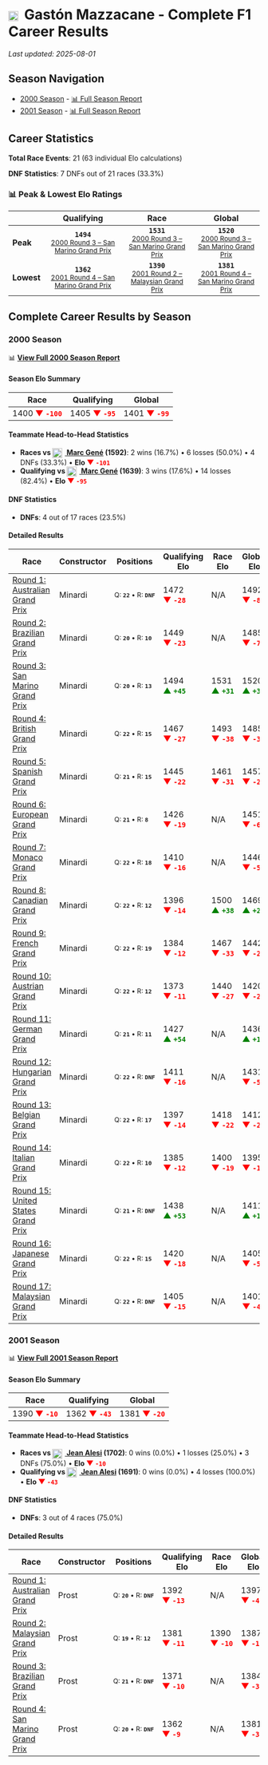 # <img src="https://upload.wikimedia.org/wikipedia/commons/1/1a/Flag_of_Argentina.svg" alt="Argentina" width="20" height="auto" style="vertical-align: middle; margin-right: 5px;" onerror="this.outerHTML='🇦🇷'; this.style.marginRight='5px';"/> Gastón Mazzacane - Complete F1 Career Results

*Last updated: 2025-08-01*

## Season Navigation

- [2000 Season](#2000-season) - [📊 Full Season Report](../seasons/2000-season-report)
- [2001 Season](#2001-season) - [📊 Full Season Report](../seasons/2001-season-report)

## Career Statistics

**Total Race Events**: 21 (63 individual Elo calculations)

**DNF Statistics**: 7 DNFs out of 21 races (33.3%)

### 📊 Peak & Lowest Elo Ratings

| &nbsp; | Qualifying | Race | Global |
|-------|------------|------|--------|
| **Peak** | <center>**`1494`**<br/><small>[2000 Round 3 – San Marino Grand Prix](../seasons/2000-season-report#round-3-san-marino-grand-prix)</small></center> | <center>**`1531`**<br/><small>[2000 Round 3 – San Marino Grand Prix](../seasons/2000-season-report#round-3-san-marino-grand-prix)</small></center> | <center>**`1520`**<br/><small>[2000 Round 3 – San Marino Grand Prix](../seasons/2000-season-report#round-3-san-marino-grand-prix)</small></center> |
| **Lowest** | <center>**`1362`**<br/><small>[2001 Round 4 – San Marino Grand Prix](../seasons/2001-season-report#round-4-san-marino-grand-prix)</small></center> | <center>**`1390`**<br/><small>[2001 Round 2 – Malaysian Grand Prix](../seasons/2001-season-report#round-2-malaysian-grand-prix)</small></center> | <center>**`1381`**<br/><small>[2001 Round 4 – San Marino Grand Prix](../seasons/2001-season-report#round-4-san-marino-grand-prix)</small></center> |


## Complete Career Results by Season

### 2000 Season

📊 **[View Full 2000 Season Report](../seasons/2000-season-report)**

#### Season Elo Summary

| Race | Qualifying | Global |
|------|------------|--------|
| 1400 **<span style="color: red;">▼&nbsp;`-100`</span>** | 1405 **<span style="color: red;">▼&nbsp;`-95`</span>** | 1401 **<span style="color: red;">▼&nbsp;`-99`</span>** |

#### Teammate Head-to-Head Statistics

- **Races vs [<img src="https://upload.wikimedia.org/wikipedia/commons/9/9a/Flag_of_Spain.svg" alt="Spain" width="20" height="auto" style="vertical-align: middle; margin-right: 5px;" onerror="this.outerHTML='🇪🇸'; this.style.marginRight='5px';"/> Marc Gené](marc-gen) (1592)**: 2 wins (16.7%) • 6 losses (50.0%) • 4 DNFs (33.3%) • **Elo <span style="color: red;">▼&nbsp;`-101`</span>**
- **Qualifying vs [<img src="https://upload.wikimedia.org/wikipedia/commons/9/9a/Flag_of_Spain.svg" alt="Spain" width="20" height="auto" style="vertical-align: middle; margin-right: 5px;" onerror="this.outerHTML='🇪🇸'; this.style.marginRight='5px';"/> Marc Gené](marc-gen) (1639)**: 3 wins (17.6%) • 14 losses (82.4%) • **Elo <span style="color: red;">▼&nbsp;`-95`</span>**

#### DNF Statistics

- **DNFs**: 4 out of 17 races (23.5%)

#### Detailed Results

| Race | Constructor | Positions | Qualifying Elo | Race Elo | Global Elo | Teammate |
|------|-------------|-----------|----------------|----------|------------|----------|
| [Round 1: Australian Grand Prix](../seasons/2000-season-report#round-1-australian-grand-prix) | Minardi | <small>Q:&nbsp;**`22`**&nbsp;•&nbsp;R:&nbsp;**`DNF`**</small> | 1472 **<span style="color: red;">▼&nbsp;`-28`</span>** | N/A | 1492 **<span style="color: red;">▼&nbsp;`-8`</span>** | [<img src="https://upload.wikimedia.org/wikipedia/commons/9/9a/Flag_of_Spain.svg" alt="Spain" width="20" height="auto" style="vertical-align: middle; margin-right: 5px;" onerror="this.outerHTML='🇪🇸'; this.style.marginRight='5px';"/> Marc Gené](marc-gen)<br/><small>Q:&nbsp;**`18`**&nbsp;•&nbsp;R:&nbsp;**`8`**</small> |
| [Round 2: Brazilian Grand Prix](../seasons/2000-season-report#round-2-brazilian-grand-prix) | Minardi | <small>Q:&nbsp;**`20`**&nbsp;•&nbsp;R:&nbsp;**`10`**</small> | 1449 **<span style="color: red;">▼&nbsp;`-23`</span>** | N/A | 1485 **<span style="color: red;">▼&nbsp;`-7`</span>** | [<img src="https://upload.wikimedia.org/wikipedia/commons/9/9a/Flag_of_Spain.svg" alt="Spain" width="20" height="auto" style="vertical-align: middle; margin-right: 5px;" onerror="this.outerHTML='🇪🇸'; this.style.marginRight='5px';"/> Marc Gené](marc-gen)<br/><small>Q:&nbsp;**`18`**&nbsp;•&nbsp;R:&nbsp;**`DNF`**</small> |
| [Round 3: San Marino Grand Prix](../seasons/2000-season-report#round-3-san-marino-grand-prix) | Minardi | <small>Q:&nbsp;**`20`**&nbsp;•&nbsp;R:&nbsp;**`13`**</small> | 1494 **<span style="color: green;">▲&nbsp;`+45`</span>** | 1531 **<span style="color: green;">▲&nbsp;`+31`</span>** | 1520 **<span style="color: green;">▲&nbsp;`+35`</span>** | [<img src="https://upload.wikimedia.org/wikipedia/commons/9/9a/Flag_of_Spain.svg" alt="Spain" width="20" height="auto" style="vertical-align: middle; margin-right: 5px;" onerror="this.outerHTML='🇪🇸'; this.style.marginRight='5px';"/> Marc Gené](marc-gen)<br/><small>Q:&nbsp;**`21`**&nbsp;•&nbsp;R:&nbsp;**`21`**</small> |
| [Round 4: British Grand Prix](../seasons/2000-season-report#round-4-british-grand-prix) | Minardi | <small>Q:&nbsp;**`22`**&nbsp;•&nbsp;R:&nbsp;**`15`**</small> | 1467 **<span style="color: red;">▼&nbsp;`-27`</span>** | 1493 **<span style="color: red;">▼&nbsp;`-38`</span>** | 1485 **<span style="color: red;">▼&nbsp;`-35`</span>** | [<img src="https://upload.wikimedia.org/wikipedia/commons/9/9a/Flag_of_Spain.svg" alt="Spain" width="20" height="auto" style="vertical-align: middle; margin-right: 5px;" onerror="this.outerHTML='🇪🇸'; this.style.marginRight='5px';"/> Marc Gené](marc-gen)<br/><small>Q:&nbsp;**`21`**&nbsp;•&nbsp;R:&nbsp;**`14`**</small> |
| [Round 5: Spanish Grand Prix](../seasons/2000-season-report#round-5-spanish-grand-prix) | Minardi | <small>Q:&nbsp;**`21`**&nbsp;•&nbsp;R:&nbsp;**`15`**</small> | 1445 **<span style="color: red;">▼&nbsp;`-22`</span>** | 1461 **<span style="color: red;">▼&nbsp;`-31`</span>** | 1457 **<span style="color: red;">▼&nbsp;`-28`</span>** | [<img src="https://upload.wikimedia.org/wikipedia/commons/9/9a/Flag_of_Spain.svg" alt="Spain" width="20" height="auto" style="vertical-align: middle; margin-right: 5px;" onerror="this.outerHTML='🇪🇸'; this.style.marginRight='5px';"/> Marc Gené](marc-gen)<br/><small>Q:&nbsp;**`20`**&nbsp;•&nbsp;R:&nbsp;**`14`**</small> |
| [Round 6: European Grand Prix](../seasons/2000-season-report#round-6-european-grand-prix) | Minardi | <small>Q:&nbsp;**`21`**&nbsp;•&nbsp;R:&nbsp;**`8`**</small> | 1426 **<span style="color: red;">▼&nbsp;`-19`</span>** | N/A | 1451 **<span style="color: red;">▼&nbsp;`-6`</span>** | [<img src="https://upload.wikimedia.org/wikipedia/commons/9/9a/Flag_of_Spain.svg" alt="Spain" width="20" height="auto" style="vertical-align: middle; margin-right: 5px;" onerror="this.outerHTML='🇪🇸'; this.style.marginRight='5px';"/> Marc Gené](marc-gen)<br/><small>Q:&nbsp;**`20`**&nbsp;•&nbsp;R:&nbsp;**`DNF`**</small> |
| [Round 7: Monaco Grand Prix](../seasons/2000-season-report#round-7-monaco-grand-prix) | Minardi | <small>Q:&nbsp;**`22`**&nbsp;•&nbsp;R:&nbsp;**`18`**</small> | 1410 **<span style="color: red;">▼&nbsp;`-16`</span>** | N/A | 1446 **<span style="color: red;">▼&nbsp;`-5`</span>** | [<img src="https://upload.wikimedia.org/wikipedia/commons/9/9a/Flag_of_Spain.svg" alt="Spain" width="20" height="auto" style="vertical-align: middle; margin-right: 5px;" onerror="this.outerHTML='🇪🇸'; this.style.marginRight='5px';"/> Marc Gené](marc-gen)<br/><small>Q:&nbsp;**`21`**&nbsp;•&nbsp;R:&nbsp;**`DNF`**</small> |
| [Round 8: Canadian Grand Prix](../seasons/2000-season-report#round-8-canadian-grand-prix) | Minardi | <small>Q:&nbsp;**`22`**&nbsp;•&nbsp;R:&nbsp;**`12`**</small> | 1396 **<span style="color: red;">▼&nbsp;`-14`</span>** | 1500 **<span style="color: green;">▲&nbsp;`+38`</span>** | 1469 **<span style="color: green;">▲&nbsp;`+22`</span>** | [<img src="https://upload.wikimedia.org/wikipedia/commons/9/9a/Flag_of_Spain.svg" alt="Spain" width="20" height="auto" style="vertical-align: middle; margin-right: 5px;" onerror="this.outerHTML='🇪🇸'; this.style.marginRight='5px';"/> Marc Gené](marc-gen)<br/><small>Q:&nbsp;**`20`**&nbsp;•&nbsp;R:&nbsp;**`16`**</small> |
| [Round 9: French Grand Prix](../seasons/2000-season-report#round-9-french-grand-prix) | Minardi | <small>Q:&nbsp;**`22`**&nbsp;•&nbsp;R:&nbsp;**`19`**</small> | 1384 **<span style="color: red;">▼&nbsp;`-12`</span>** | 1467 **<span style="color: red;">▼&nbsp;`-33`</span>** | 1442 **<span style="color: red;">▼&nbsp;`-27`</span>** | [<img src="https://upload.wikimedia.org/wikipedia/commons/9/9a/Flag_of_Spain.svg" alt="Spain" width="20" height="auto" style="vertical-align: middle; margin-right: 5px;" onerror="this.outerHTML='🇪🇸'; this.style.marginRight='5px';"/> Marc Gené](marc-gen)<br/><small>Q:&nbsp;**`21`**&nbsp;•&nbsp;R:&nbsp;**`15`**</small> |
| [Round 10: Austrian Grand Prix](../seasons/2000-season-report#round-10-austrian-grand-prix) | Minardi | <small>Q:&nbsp;**`22`**&nbsp;•&nbsp;R:&nbsp;**`12`**</small> | 1373 **<span style="color: red;">▼&nbsp;`-11`</span>** | 1440 **<span style="color: red;">▼&nbsp;`-27`</span>** | 1420 **<span style="color: red;">▼&nbsp;`-22`</span>** | [<img src="https://upload.wikimedia.org/wikipedia/commons/9/9a/Flag_of_Spain.svg" alt="Spain" width="20" height="auto" style="vertical-align: middle; margin-right: 5px;" onerror="this.outerHTML='🇪🇸'; this.style.marginRight='5px';"/> Marc Gené](marc-gen)<br/><small>Q:&nbsp;**`20`**&nbsp;•&nbsp;R:&nbsp;**`8`**</small> |
| [Round 11: German Grand Prix](../seasons/2000-season-report#round-11-german-grand-prix) | Minardi | <small>Q:&nbsp;**`21`**&nbsp;•&nbsp;R:&nbsp;**`11`**</small> | 1427 **<span style="color: green;">▲&nbsp;`+54`</span>** | N/A | 1436 **<span style="color: green;">▲&nbsp;`+16`</span>** | [<img src="https://upload.wikimedia.org/wikipedia/commons/9/9a/Flag_of_Spain.svg" alt="Spain" width="20" height="auto" style="vertical-align: middle; margin-right: 5px;" onerror="this.outerHTML='🇪🇸'; this.style.marginRight='5px';"/> Marc Gené](marc-gen)<br/><small>Q:&nbsp;**`22`**&nbsp;•&nbsp;R:&nbsp;**`DNF`**</small> |
| [Round 12: Hungarian Grand Prix](../seasons/2000-season-report#round-12-hungarian-grand-prix) | Minardi | <small>Q:&nbsp;**`22`**&nbsp;•&nbsp;R:&nbsp;**`DNF`**</small> | 1411 **<span style="color: red;">▼&nbsp;`-16`</span>** | N/A | 1431 **<span style="color: red;">▼&nbsp;`-5`</span>** | [<img src="https://upload.wikimedia.org/wikipedia/commons/9/9a/Flag_of_Spain.svg" alt="Spain" width="20" height="auto" style="vertical-align: middle; margin-right: 5px;" onerror="this.outerHTML='🇪🇸'; this.style.marginRight='5px';"/> Marc Gené](marc-gen)<br/><small>Q:&nbsp;**`21`**&nbsp;•&nbsp;R:&nbsp;**`15`**</small> |
| [Round 13: Belgian Grand Prix](../seasons/2000-season-report#round-13-belgian-grand-prix) | Minardi | <small>Q:&nbsp;**`22`**&nbsp;•&nbsp;R:&nbsp;**`17`**</small> | 1397 **<span style="color: red;">▼&nbsp;`-14`</span>** | 1418 **<span style="color: red;">▼&nbsp;`-22`</span>** | 1412 **<span style="color: red;">▼&nbsp;`-20`</span>** | [<img src="https://upload.wikimedia.org/wikipedia/commons/9/9a/Flag_of_Spain.svg" alt="Spain" width="20" height="auto" style="vertical-align: middle; margin-right: 5px;" onerror="this.outerHTML='🇪🇸'; this.style.marginRight='5px';"/> Marc Gené](marc-gen)<br/><small>Q:&nbsp;**`21`**&nbsp;•&nbsp;R:&nbsp;**`14`**</small> |
| [Round 14: Italian Grand Prix](../seasons/2000-season-report#round-14-italian-grand-prix) | Minardi | <small>Q:&nbsp;**`22`**&nbsp;•&nbsp;R:&nbsp;**`10`**</small> | 1385 **<span style="color: red;">▼&nbsp;`-12`</span>** | 1400 **<span style="color: red;">▼&nbsp;`-19`</span>** | 1395 **<span style="color: red;">▼&nbsp;`-17`</span>** | [<img src="https://upload.wikimedia.org/wikipedia/commons/9/9a/Flag_of_Spain.svg" alt="Spain" width="20" height="auto" style="vertical-align: middle; margin-right: 5px;" onerror="this.outerHTML='🇪🇸'; this.style.marginRight='5px';"/> Marc Gené](marc-gen)<br/><small>Q:&nbsp;**`21`**&nbsp;•&nbsp;R:&nbsp;**`9`**</small> |
| [Round 15: United States Grand Prix](../seasons/2000-season-report#round-15-united-states-grand-prix) | Minardi | <small>Q:&nbsp;**`21`**&nbsp;•&nbsp;R:&nbsp;**`DNF`**</small> | 1438 **<span style="color: green;">▲&nbsp;`+53`</span>** | N/A | 1411 **<span style="color: green;">▲&nbsp;`+16`</span>** | [<img src="https://upload.wikimedia.org/wikipedia/commons/9/9a/Flag_of_Spain.svg" alt="Spain" width="20" height="auto" style="vertical-align: middle; margin-right: 5px;" onerror="this.outerHTML='🇪🇸'; this.style.marginRight='5px';"/> Marc Gené](marc-gen)<br/><small>Q:&nbsp;**`22`**&nbsp;•&nbsp;R:&nbsp;**`12`**</small> |
| [Round 16: Japanese Grand Prix](../seasons/2000-season-report#round-16-japanese-grand-prix) | Minardi | <small>Q:&nbsp;**`22`**&nbsp;•&nbsp;R:&nbsp;**`15`**</small> | 1420 **<span style="color: red;">▼&nbsp;`-18`</span>** | N/A | 1405 **<span style="color: red;">▼&nbsp;`-5`</span>** | [<img src="https://upload.wikimedia.org/wikipedia/commons/9/9a/Flag_of_Spain.svg" alt="Spain" width="20" height="auto" style="vertical-align: middle; margin-right: 5px;" onerror="this.outerHTML='🇪🇸'; this.style.marginRight='5px';"/> Marc Gené](marc-gen)<br/><small>Q:&nbsp;**`21`**&nbsp;•&nbsp;R:&nbsp;**`DNF`**</small> |
| [Round 17: Malaysian Grand Prix](../seasons/2000-season-report#round-17-malaysian-grand-prix) | Minardi | <small>Q:&nbsp;**`22`**&nbsp;•&nbsp;R:&nbsp;**`DNF`**</small> | 1405 **<span style="color: red;">▼&nbsp;`-15`</span>** | N/A | 1401 **<span style="color: red;">▼&nbsp;`-4`</span>** | [<img src="https://upload.wikimedia.org/wikipedia/commons/9/9a/Flag_of_Spain.svg" alt="Spain" width="20" height="auto" style="vertical-align: middle; margin-right: 5px;" onerror="this.outerHTML='🇪🇸'; this.style.marginRight='5px';"/> Marc Gené](marc-gen)<br/><small>Q:&nbsp;**`21`**&nbsp;•&nbsp;R:&nbsp;**`DNF`**</small> |

### 2001 Season

📊 **[View Full 2001 Season Report](../seasons/2001-season-report)**

#### Season Elo Summary

| Race | Qualifying | Global |
|------|------------|--------|
| 1390 **<span style="color: red;">▼&nbsp;`-10`</span>** | 1362 **<span style="color: red;">▼&nbsp;`-43`</span>** | 1381 **<span style="color: red;">▼&nbsp;`-20`</span>** |

#### Teammate Head-to-Head Statistics

- **Races vs [<img src="https://upload.wikimedia.org/wikipedia/commons/c/c3/Flag_of_France.svg" alt="France" width="20" height="auto" style="vertical-align: middle; margin-right: 5px;" onerror="this.outerHTML='🇫🇷'; this.style.marginRight='5px';"/> Jean Alesi](jean-alesi) (1702)**: 0 wins (0.0%) • 1 losses (25.0%) • 3 DNFs (75.0%) • **Elo <span style="color: red;">▼&nbsp;`-10`</span>**
- **Qualifying vs [<img src="https://upload.wikimedia.org/wikipedia/commons/c/c3/Flag_of_France.svg" alt="France" width="20" height="auto" style="vertical-align: middle; margin-right: 5px;" onerror="this.outerHTML='🇫🇷'; this.style.marginRight='5px';"/> Jean Alesi](jean-alesi) (1691)**: 0 wins (0.0%) • 4 losses (100.0%) • **Elo <span style="color: red;">▼&nbsp;`-43`</span>**

#### DNF Statistics

- **DNFs**: 3 out of 4 races (75.0%)

#### Detailed Results

| Race | Constructor | Positions | Qualifying Elo | Race Elo | Global Elo | Teammate |
|------|-------------|-----------|----------------|----------|------------|----------|
| [Round 1: Australian Grand Prix](../seasons/2001-season-report#round-1-australian-grand-prix) | Prost | <small>Q:&nbsp;**`20`**&nbsp;•&nbsp;R:&nbsp;**`DNF`**</small> | 1392 **<span style="color: red;">▼&nbsp;`-13`</span>** | N/A | 1397 **<span style="color: red;">▼&nbsp;`-4`</span>** | [<img src="https://upload.wikimedia.org/wikipedia/commons/c/c3/Flag_of_France.svg" alt="France" width="20" height="auto" style="vertical-align: middle; margin-right: 5px;" onerror="this.outerHTML='🇫🇷'; this.style.marginRight='5px';"/> Jean Alesi](jean-alesi)<br/><small>Q:&nbsp;**`14`**&nbsp;•&nbsp;R:&nbsp;**`9`**</small> |
| [Round 2: Malaysian Grand Prix](../seasons/2001-season-report#round-2-malaysian-grand-prix) | Prost | <small>Q:&nbsp;**`19`**&nbsp;•&nbsp;R:&nbsp;**`12`**</small> | 1381 **<span style="color: red;">▼&nbsp;`-11`</span>** | 1390 **<span style="color: red;">▼&nbsp;`-10`</span>** | 1387 **<span style="color: red;">▼&nbsp;`-10`</span>** | [<img src="https://upload.wikimedia.org/wikipedia/commons/c/c3/Flag_of_France.svg" alt="France" width="20" height="auto" style="vertical-align: middle; margin-right: 5px;" onerror="this.outerHTML='🇫🇷'; this.style.marginRight='5px';"/> Jean Alesi](jean-alesi)<br/><small>Q:&nbsp;**`13`**&nbsp;•&nbsp;R:&nbsp;**`9`**</small> |
| [Round 3: Brazilian Grand Prix](../seasons/2001-season-report#round-3-brazilian-grand-prix) | Prost | <small>Q:&nbsp;**`21`**&nbsp;•&nbsp;R:&nbsp;**`DNF`**</small> | 1371 **<span style="color: red;">▼&nbsp;`-10`</span>** | N/A | 1384 **<span style="color: red;">▼&nbsp;`-3`</span>** | [<img src="https://upload.wikimedia.org/wikipedia/commons/c/c3/Flag_of_France.svg" alt="France" width="20" height="auto" style="vertical-align: middle; margin-right: 5px;" onerror="this.outerHTML='🇫🇷'; this.style.marginRight='5px';"/> Jean Alesi](jean-alesi)<br/><small>Q:&nbsp;**`15`**&nbsp;•&nbsp;R:&nbsp;**`8`**</small> |
| [Round 4: San Marino Grand Prix](../seasons/2001-season-report#round-4-san-marino-grand-prix) | Prost | <small>Q:&nbsp;**`20`**&nbsp;•&nbsp;R:&nbsp;**`DNF`**</small> | 1362 **<span style="color: red;">▼&nbsp;`-9`</span>** | N/A | 1381 **<span style="color: red;">▼&nbsp;`-3`</span>** | [<img src="https://upload.wikimedia.org/wikipedia/commons/c/c3/Flag_of_France.svg" alt="France" width="20" height="auto" style="vertical-align: middle; margin-right: 5px;" onerror="this.outerHTML='🇫🇷'; this.style.marginRight='5px';"/> Jean Alesi](jean-alesi)<br/><small>Q:&nbsp;**`14`**&nbsp;•&nbsp;R:&nbsp;**`9`**</small> |

